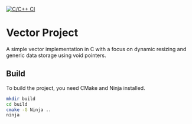 [![C/C++ CI](https://github.com/oasdflkjo/vector/actions/workflows/ci.yml/badge.svg)](https://github.com/oasdflkjo/vector/actions/workflows/ci.yml)
# Vector Project

A simple vector implementation in C with a focus on dynamic resizing and generic data storage using void pointers.

## Build

To build the project, you need CMake and Ninja installed.

```sh
mkdir build
cd build
cmake -G Ninja ..
ninja
